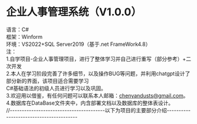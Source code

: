 # 企业人事管理系统（V1.0.0）
语言：C#  
框架：Winform  
环境：VS2022+SQL Server2019（基于.net FrameWork4.8）  
注：  
1.自学项目-企业人事管理项目，进行了整体学习并自己进行重写（部分参考）+二次开发  
2.本人在学习阶段完善了许多细节，以及操作BUG等问题，并利用chatgpt设计了部分新的界面，该项目适合需要学习  
C#基础语法的初级人员进行学习以及巩固。  
3.欢迎用以借鉴，有任何问题可以联系本人邮箱：chenyandusts@gmail.com。  
4.数据库在DataBase文件夹中，内含部署文档以及数据库的整体表设计。   
//----------------------------------------以下为项目的主要部分介绍----------------------------------------



